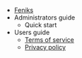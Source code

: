 * [Feniks](/)
* Administrators guide
  * Quick start
* Users guide
  * [Terms of service](/terms-of-service)
  * [Privacy policy](/privacy-policy)
